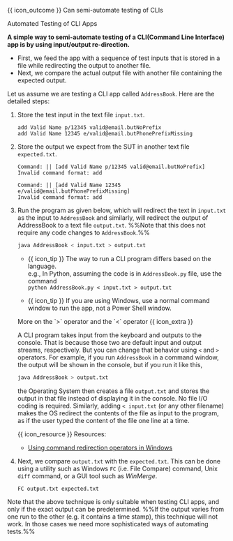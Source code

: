 <span id="prereqs"></span>

<span id="outcomes">{{ icon_outcome }} Can semi-automate testing of CLIs</span>

<span id="title">Automated Testing of CLI Apps</span>

<div id="body">

**A simple way to semi-automate testing of a CLI(Command Line Interface) app is by using input/output re-direction.**

* First, we feed the app with a sequence of test inputs that is stored in a file while redirecting the output to another file.
* Next, we compare the actual output file with another file containing the expected output.

Let us assume we are testing a CLI app called `AddressBook`. Here are the detailed steps:

1. Store the test input in the text file `input.txt`. 
 
   <panel header="%%{{ icon_example }} Example `input.txt`%%" type="seamless">
   
   ```
   add Valid Name p/12345 valid@email.butNoPrefix
   add Valid Name 12345 e/valid@email.butPhonePrefixMissing
   ```
   
   </panel>

1. Store the output we expect from the SUT in another text file `expected.txt`. 
   
   <panel header="%%{{ icon_example }} Example `expected.txt`%%" type="seamless">
   
   ```
   Command: || [add Valid Name p/12345 valid@email.butNoPrefix]
   Invalid command format: add 
   
   Command: || [add Valid Name 12345 e/valid@email.butPhonePrefixMissing]
   Invalid command format: add 
   ```
   </panel>
   
1. Run the program as given below, which will redirect the text in `input.txt` as the input to `AddressBook` and similarly, will redirect the output of AddressBook to a text file `output.txt`. %%Note that this does not require any code changes to `AddressBook`.%%

   ```sh
   java AddressBook < input.txt > output.txt
   ```
   
   * {{ icon_tip }} The way to run a CLI program differs based on the language.<br>
     e.g., In Python, assuming the code is in `AddressBook.py` file, use the command<br>
      `python AddressBook.py < input.txt > output.txt`
   
   * {{ icon_tip }} If you are using Windows, use a normal command window to run the app, not a Power Shell window.
   
   <panel header="" minimized >
   <span slot="header" class="card-title"><md>More on the `>` operator and the `<` operator {{ icon_extra }}</md></span>
   
   A CLI program takes input from the keyboard and outputs to the console. That is because those two are default input and output streams, respectively. But you can change that behavior using ` < ` and ` > ` operators. For example, if you run `AddressBook` in a command window, the output will be shown in the console, but if you run it like this,
   
   ```sh
   java AddressBook > output.txt 
   ```
   
   the Operating System then creates a file `output.txt` and stores the output in that file instead of displaying it in the console. No file I/O coding is required. Similarly, adding ` < input.txt ` (or any other filename) makes the OS redirect the contents of the file as input to the program, as if the user typed the content of the file one line at a time.
   
   <tip-box>
   
   {{ icon_resource }} Resources:
   * [Using command redirection operators in Windows](http://technet.microsoft.com/en-us/library/bb490982.aspx)
   
   </tip-box>
   
   </panel><p/>

1. Next, we compare `output.txt` with the `expected.txt`. This can be done using a utility such as Windows `FC` (i.e. File Compare) command, Unix `diff` command, or a GUI tool such as _WinMerge_. 

   ```
   FC output.txt expected.txt
   ```

Note that the above technique is only suitable when testing CLI apps, and only if the exact output can be predetermined. %%If the output varies from one run to the other (e.g. it contains a time stamp), this technique will not work. In those cases we need more sophisticated ways of automating tests.%%

<include src="../../../common/popOvers.md#cli" />

</div>

<div id="extras">
</div>